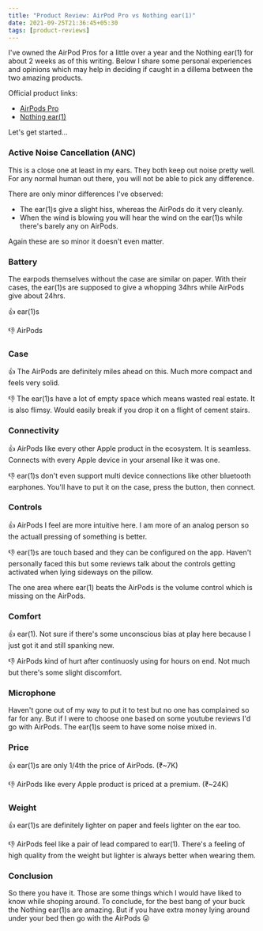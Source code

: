 ```yaml
---
title: "Product Review: AirPod Pro vs Nothing ear(1)"
date: 2021-09-25T21:36:45+05:30
tags: [product-reviews]
---
```


I've owned the AirPod Pros for a little over a year and the Nothing ear(1) for about 2 weeks as of this writing. Below I share some personal experiences and opinions which may help in deciding if caught in a dillema between the two amazing products.

Official product links:
* [AirPods Pro](https://www.apple.com/in/shop/product/MWP22HN/A/airpods-pro)
* [Nothing ear(1)](https://in.nothing.tech/products/ear-1)

Let's get started...

### Active Noise Cancellation (ANC)
This is a close one at least in my ears. They both keep out noise pretty well. For any normal human out there, you will not be able to pick any difference.

There are only minor differences I've observed:
* The ear(1)s give a slight hiss, whereas the AirPods do it very cleanly.
* When the wind is blowing you will hear the wind on the ear(1)s while there's barely any on AirPods.

Again these are so minor it doesn't even matter.

### Battery

The earpods themselves without the case are similar on paper. With their cases, the ear(1)s are supposed to give a whopping 34hrs while AirPods give about 24hrs.

👍 ear(1)s

👎 AirPods

### Case
👍 The AirPods are definitely miles ahead on this. Much more compact and feels very solid.

👎 The ear(1)s have a lot of empty space which means wasted real estate. It is also flimsy. Would easily break if you drop it on a flight of cement stairs.

### Connectivity
👍 AirPods like every other Apple product in the ecosystem. It is seamless. Connects with every Apple device in your arsenal like it was one.

👎 ear(1)s don't even support multi device connections like other bluetooth earphones. You'll have to put it on the case, press the button, then connect.

### Controls
👍 AirPods I feel are more intuitive here. I am more of an analog person so the actuall pressing of something is better.

👎 ear(1)s are touch based and they can be configured on the app. Haven't personally faced this but some reviews talk about the controls getting activated when lying sideways on the pillow.

The one area where ear(1) beats the AirPods is the volume control which is missing on the AirPods.

### Comfort
👍 ear(1). Not sure if there's some unconscious bias at play here because I just got it and still spanking new.

👎 AirPods kind of hurt after continuosly using for hours on end. Not much but there's some slight discomfort.

### Microphone
Haven't gone out of my way to put it to test but no one has complained so far for any. But if I were to choose one based on some youtube reviews I'd go with AirPods. The ear(1)s seem to have some noise mixed in.

### Price
👍 ear(1)s are only 1/4th the price of AirPods. (₹~7K)

👎 AirPods like every Apple product is priced at a premium. (₹~24K)

### Weight
👍 ear(1)s are definitely lighter on paper and feels lighter on the ear too.

👎 AirPods feel like a pair of lead compared to ear(1). There's a feeling of high quality from the weight but lighter is always better when wearing them.

### Conclusion
So there you have it. Those are some things which I would have liked to know while shoping around. To conclude, for the best bang of your buck the Nothing ear(1)s are amazing. But if you have extra money lying around under your bed then go with the AirPods 😛

